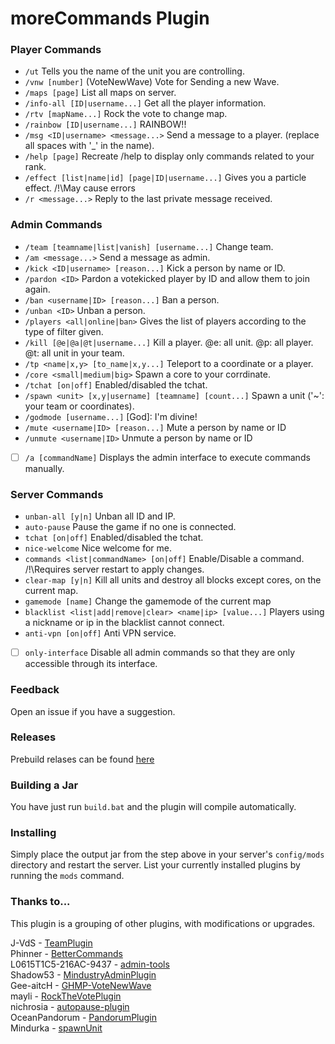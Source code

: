 # moreCommands Plugin

### Player Commands
* `/ut` Tells you the name of the unit you are controlling.
* `/vnw [number]` (VoteNewWave) Vote for Sending a new Wave.
* `/maps [page]` List all maps on server.
* `/info-all [ID|username...]` Get all the player information.
* `/rtv [mapName...]` Rock the vote to change map.
* `/rainbow [ID|username...]` RAINBOW!!
* `/msg <ID|username> <message...>` Send a message to a player. (replace all spaces with '_' in the name).
* `/help [page]` Recreate /help to display only commands related to your rank.
* `/effect [list|name|id] [page|ID|username...]` Gives you a particle effect. /!\May cause errors
* `/r <message...>` Reply to the last private message received.

### Admin Commands
* `/team [teamname|list|vanish] [username...]` Change team.
* `/am <message...>` Send a message as admin.
* `/kick <ID|username> [reason...]` Kick a person by name or ID.
* `/pardon <ID>` Pardon a votekicked player by ID and allow them to join again.
* `/ban <username|ID> [reason...]`  Ban a person.
* `/unban <ID>` Unban a person.
* `/players <all|online|ban>` Gives the list of players according to the type of filter given.
* `/kill [@e|@a|@t|username...]` Kill a player. @e: all unit. @p: all player. @t: all unit in your team.
* `/tp <name|x,y> [to_name|x,y...]` Teleport to a coordinate or a player.
* `/core <small|medium|big>` Spawn a core to your corrdinate.
* `/tchat [on|off]` Enabled/disabled the tchat.
* `/spawn <unit> [x,y|username] [teamname] [count...]` Spawn a unit ('~': your team or coordinates).
* `/godmode [username...]` [God]: I'm divine!
* `/mute <username|ID> [reason...]` Mute a person by name or ID
* `/unmute <username|ID>` Unmute a person by name or ID
- [ ] `/a [commandName]` Displays the admin interface to execute commands manually.

### Server Commands
* `unban-all [y|n]` Unban all ID and IP.
* `auto-pause` Pause the game if no one is connected.
* `tchat [on|off]` Enabled/disabled the tchat.
* `nice-welcome` Nice welcome for me.
* `commands <list|commandName> [on|off]` Enable/Disable a command. /!\\Requires server restart to apply changes.
* `clear-map [y|n]` Kill all units and destroy all blocks except cores, on the current map.
* `gamemode [name]` Change the gamemode of the current map
* `blacklist <list|add|remove|clear> <name|ip> [value...]` Players using a nickname or ip in the blacklist cannot connect.
* `anti-vpn [on|off]` Anti VPN service.
- [ ] `only-interface` Disable all admin commands so that they are only accessible through its interface.

### Feedback
Open an issue if you have a suggestion.

### Releases
Prebuild relases can be found [here](https://github.com/ZetaMap/moreCommands/releases) 

### Building a Jar 
You have just run `build.bat` and the plugin will compile automatically.


### Installing
Simply place the output jar from the step above in your server's `config/mods` directory and restart the server.
List your currently installed plugins by running the `mods` command.

### Thanks to...
This plugin is a grouping of other plugins, with modifications or upgrades.

J-VdS - [TeamPlugin](https://github.com/J-VdS/TeamPlugin)<br>
Phinner - [BetterCommands](https://github.com/Phinner/BetterCommands)<br>
L0615T1C5-216AC-9437 - [admin-tools](https://github.com/L0615T1C5-216AC-9437/admin-tools)<br>
Shadow53 - [MindustryAdminPlugin](https://github.com/Shadow53/MindustryAdminPlugin)<br>
Gee-aitcH - [GHMP-VoteNewWave](https://github.com/Gee-aitcH/GHMP-VoteNewWave)<br>
mayli - [RockTheVotePlugin](https://github.com/mayli/RockTheVotePlugin)<br>
nichrosia - [autopause-plugin](https://github.com/nichrosia/autopause-plugin)<br>
OceanPandorum - [PandorumPlugin](https://github.com/OceanPandorum/PandorumPlugin)<br>
Mindurka - [spawnUnit](https://github.com/Mindurka/spawnUnit)

